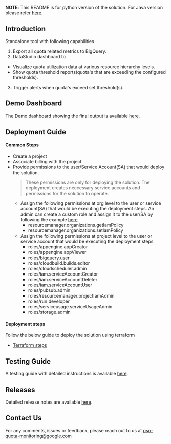 
**NOTE**: This README is for python version of the solution. For Java version please refer
[here](../java/README.md).


## Introduction

Standalone tool with following capabilities
1. Export all quota related metrics to BigQuery.
2. DataStudio dashboard to
  * Visualize quota utilization data at various resource hierarchy levels.
  * Show quota threshold reports(quota's that are exceeding the configured thresholds).
3. Trigger alerts when quota's exceed set threshold(s).


## Demo Dashboard
The Demo dashboard showing the final output is available <a href="https://datastudio.google.com/u/2/reporting/50bdadac-9ea0-4dcd-bee2-f323c968186d/page/xxWVB" target="_blank">here</a>.


## Deployment Guide
#### Common Steps
* Create a project
* Associate billing with the project
* Provide permissions to the user/Service Account(SA) that would deploy the solution.
  > These permissions are only for deploying the solution. The deployment
    creates neccessary service accounts and permissions for the solution to
    operate.
  * Assign the following permissions at org level to the user or service
    account(SA) that would be executing the deployment steps. An admin can create a custom role and assign it to the user/SA by following the example <a href="https://cloud.google.com/iam/docs/creating-custom-roles#creating_a_custom_role" target="_blank">here</a>
    * resourcemanager.organizations.getIamPolicy
    * resourcemanager.organizations.setIamPolicy
  * Assign the following permissions at project level to the user or service account that
    would be executing the deployment steps
    * roles/appengine.appCreator
    * roles/appengine.appViewer
    * roles/bigquery.user
    * roles/cloudbuild.builds.editor
    * roles/cloudscheduler.admin
    * roles/iam.serviceAccountCreator
    * roles/iam.serviceAccountDeleter
    * roles/iam.serviceAccountUser
    * roles/pubsub.admin
    * roles/resourcemanager.projectIamAdmin
    * roles/run.developer
    * roles/serviceusage.serviceUsageAdmin
    * roles/storage.admin

#### Deployment steps
Follow the below guide to deploy the solution using terraform
* [Terraform steps](docs/terraform_deploy.README.md)


## Testing Guide
A testing guide with detailed instructions is available
[here](docs/testing_guide.README.md).


## Releases
Detailed release notes are available [here](docs/release_notes.README.md).


## Contact Us
For any comments, issues or feedback, please reach out to us at pso-quota-monitoring@google.com
